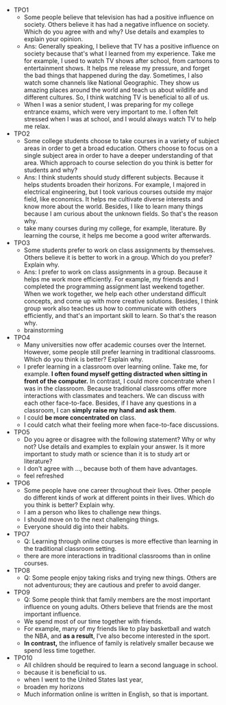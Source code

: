 * TPO1
	* Some people believe that television has had a positive influence on society. Others believe it has had a negative influence on society. Which do you agree with and why? Use details and examples to explain your opinion.
	* Ans: Generally speaking, I believe that TV has a positive influence on society because that's what I learned from my experience. Take me for example, I used to watch TV shows after school, from cartoons to entertainment shows. It helps me release my pressure, and forget the bad things that happened during the day. Sometimes, I also watch some channels like National Geographic. They show us amazing places around the world and teach us about wildlife and different cultures. So, I think watching TV is beneficial to all of us.
	* When I was a senior student, I was preparing for my college entrance exams, which were very important to me. I often felt stressed when I was at school, and I would always watch TV to help me relax.
* TPO2
	* Some college students choose to take courses in a variety of subject areas in order to get a broad education. Others choose to focus on a single subject area in order to have a deeper understanding of that area. Which approach to course selection do you think is better for students and why?
	* Ans: I think students should study different subjects. Because it helps students broaden their horizons. For example, I majored in electrical engineering, but I took various courses outside my major field, like economics. It helps me cultivate diverse interests and know more about the world. Besides, I like to learn many things because I am curious about the unknown fields. So that's the reason why.
	* take many courses during my college, for example, literature. By learning the course, it helps me become a good writer afterwards.
* TPO3
	* Some students prefer to work on class assignments by themselves. Others believe it is better to work in a group. Which do you prefer? Explain why.
	* Ans: I prefer to work on class assignments in a group. Because it helps me work more efficiently. For example, my friends and I completed the programming assignment last weekend together. When we work together, we help each other understand difficult concepts, and come up with more creative solutions. Besides, I think group work also teaches us how to communicate with others efficiently, and that's an important skill to learn. So that's the reason why.
	* brainstorming
*  TPO4
	* Many universities now offer academic courses over the Internet. However, some people still prefer learning in traditional classrooms. Which do you think is better? Explain why.
	* I prefer learning in a classroom over learning online. Take me, for example. **I often found myself getting distracted when sitting in front of the computer.** In contrast, I could more concentrate when I was in the classroom. Because traditional classrooms offer more interactions with classmates and teachers. We can discuss with each other face-to-face. Besides, if I have any questions in a classroom, I can **simply raise my hand and ask them**.
	* I could **be more concentrated on** class.
	* I could catch what their feeling more when face-to-face discussions.
* TPO5
	* Do you agree or disagree with the following statement? Why or why not? Use details and examples to explain your answer. Is it more important to study math or science than it is to study art or literature?
	* I don't agree with ..., because both of them have advantages.
	* feel refreshed
* TPO6
	* Some people have one career throughout their lives. Other people do different kinds of work at different points in their lives. Which do you think is better? Explain why.
	* I am a person who likes to challenge new things.
	* I should move on to the next challenging things.
	* Everyone should dig into their habits.
* TPO7
	* Q: Learning through online courses is more effective than learning in the traditional classroom setting.
	* there are more interactions in traditional classrooms than in online courses.
* TPO8
	* Q: Some people enjoy taking risks and trying new things. Others are not adventurous; they are cautious and prefer to avoid danger.
* TPO9 
	* Q: Some people think that family members are the most important influence on young adults. Others believe that friends are the most important influence.
	* We spend most of our time together with friends.
	* For example, many of my friends like to play basketball and watch the NBA, and **as a result**, I've also become interested in the sport.
	* **In contrast,** the influence of family is relatively smaller because we spend less time together.
* TPO10
	* All children should be required to learn a second language in school.
	* because it is beneficial to us.
	* when I went to the United States last year, 
	* broaden my horizons
	* Much information online is written in English, so that is important.